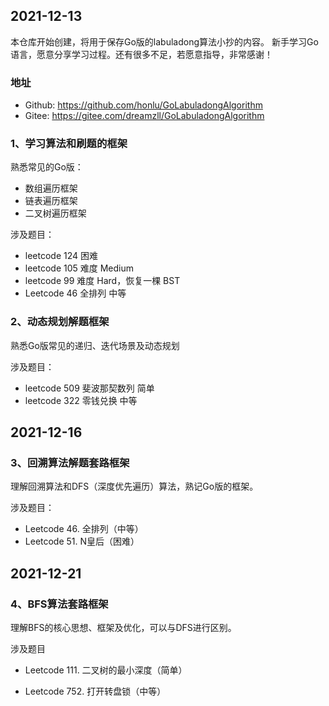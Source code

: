## 2021-12-13
本仓库开始创建，将用于保存Go版的labuladong算法小抄的内容。
新手学习Go语言，愿意分享学习过程。还有很多不足，若愿意指导，非常感谢！

### 地址
* Github: https://github.com/honlu/GoLabuladongAlgorithm
* Gitee: https://gitee.com/dreamzll/GoLabuladongAlgorithm 

### 1、学习算法和刷题的框架
熟悉常见的Go版：
- 数组遍历框架
- 链表遍历框架
- 二叉树遍历框架

涉及题目：  
* leetcode 124 困难
* leetcode 105 难度 Medium
* leetcode 99 难度 Hard，恢复一棵 BST
* Leetcode 46 全排列 中等

### 2、动态规划解题框架
熟悉Go版常见的递归、迭代场景及动态规划

涉及题目：
- leetcode 509 斐波那契数列 简单
- leetcode 322 零钱兑换 中等

## 2021-12-16
### 3、回溯算法解题套路框架
理解回溯算法和DFS（深度优先遍历）算法，熟记Go版的框架。

涉及题目：
- Leetcode 46. 全排列（中等）
- Leetcode 51. N皇后（困难）

## 2021-12-21
### 4、BFS算法套路框架
理解BFS的核心思想、框架及优化，可以与DFS进行区别。

涉及题目
- Leetcode 111. 二叉树的最小深度（简单）

- Leetcode 752. 打开转盘锁（中等）